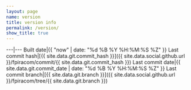 ```yaml
---
layout: page
name: version
title: version info
permalink: /version/
show_title: true
---
```


---|---
Built date|{{ "now" | date: "%d %B %Y %H:%M:%S %Z" }}
Last commit hash|[{{ site.data.git.commit_hash }}]({{ site.data.social.github.url }}/fpiracom/commit/{{ site.data.git.commit_hash }})
Last commit date|{{ site.data.git.commit_date | date: "%d %B %Y %H:%M:%S %Z" }}
Last commit branch|[{{ site.data.git.branch }}]({{ site.data.social.github.url }}/fpiracom/tree/{{ site.data.git.branch }})
